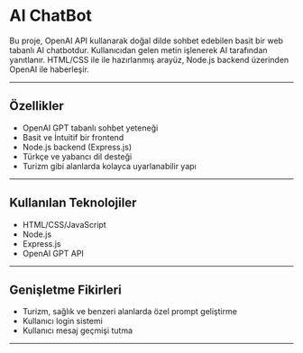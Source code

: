 # AI ChatBot

Bu proje, OpenAI API kullanarak doğal dilde sohbet edebilen basit bir web tabanlı AI chatbotdur. Kullanıcıdan gelen metin işlenerek AI tarafından yanıtlanır. HTML/CSS ile ile hazırlanmış arayüz, Node.js backend üzerinden OpenAI ile haberleşir.

---

## Özellikler

- OpenAI GPT tabanlı sohbet yeteneği
- Basit ve İntuitif bir frontend
- Node.js backend (Express.js)
- Türkçe ve yabancı dil desteği
- Turizm gibi alanlarda kolayca uyarlanabilir yapı

---

## Kullanılan Teknolojiler

- HTML/CSS/JavaScript
- Node.js
- Express.js
- OpenAI GPT API

---

## Genişletme Fikirleri

- Turizm, sağlık ve benzeri alanlarda özel prompt geliştirme
- Kullanıcı login sistemi
- Kullanıcı mesaj geçmişi tutma

---
